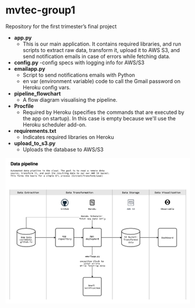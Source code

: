 # mvtec-group1
 Repository for the first trimester’s final project

- **app.py**
    - This is our main application. It contains required libraries, and run scripts to extract raw data, transform it, upload it to AWS S3, and send notification emails in case of errors while fetching data.
- **config.py**
    -config specs with logging info for AWS/S3
- **emailapp.py**
    - Script to send notifications emails with Python
    - en var (environment variable) code to call the Gmail password on Heroku config vars.
- **pipeline_flowchart**
    - A flow diagram visualising the pipeline.
- **Procfile**
    - Required by Heroku (specifies the commands that are executed by the app on startup). In this case is empty because we'll use the Heroku scheduler add-on.
- **requirements.txt**
    - Indicates required libraries on Heroku
- **upload_to_s3.py**
    - Uploads the database to AWS/S3

![pipeline](https://github.com/ssalcido/mvtec-group1/blob/main/pipeline_flowchart.png?raw=true)